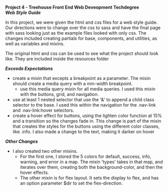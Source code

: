 **Project 4 - Treehouse Front End Web Deveopment Techdegree**    
***Web Style Guide***

In this project, we were given the html and css files for a web style guide. Our directions were to change over the css to sass and have the final page with sass looking just as the example files looked with only css.  The changes included creating partials for base, components, and utilities, as well as variables and mixins.  

The original html and css can be used to see what the project should look like.  They are included inside the resources folder 

***Exceeds Expectations***
* create a mixin that excepts a breakpoint as a parameter.  The mixin should create a media query with a min-width breakpoint.
  * use this media query mixin for all media queries. I used this mixin with the buttons, grid, and navigation.
* use at least 1 nested selector that use the '&' to append a child class selector to the base.  I used this within the navigation for the .nav-link and .nav-link:hover selectors.  
* create a hover effect for buttons, using the lighten color function at 15% and a transition so the changes fade in. This change is part of the mixin that creates the styles for the buttons using the different color classes, like .info.  I also made a change to the text, making it darker on hover

***Other Changes***
* I also created two other mixins.  
  * For the first one, I stored the 5 colors for default, success, info, warning, and error in a map.  The mixin 'types' takes in that map, and iterates over them, creating both the background-color, and then the hover effects. 
  * The other mixin is for flex layout.  It sets the display to flex, and has an option parameter $dir to set the flex-direction.  